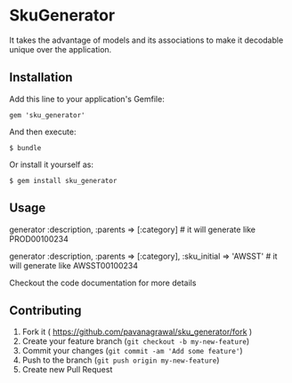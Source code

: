 # SkuGenerator

It takes the advantage of models and its associations to make it decodable unique over the application.

## Installation

Add this line to your application's Gemfile:

    gem 'sku_generator'

And then execute:

    $ bundle

Or install it yourself as:

    $ gem install sku_generator

## Usage

generator :description, :parents => [:category] #  it will generate like PROD00100234

generator :description, :parents => [:category], :sku_initial => 'AWSST' # it will generate like AWSST00100234

Checkout the code documentation for more details

## Contributing

1. Fork it ( https://github.com/pavanagrawal/sku_generator/fork )
2. Create your feature branch (`git checkout -b my-new-feature`)
3. Commit your changes (`git commit -am 'Add some feature'`)
4. Push to the branch (`git push origin my-new-feature`)
5. Create new Pull Request
